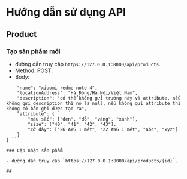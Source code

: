 # Hướng dẫn sử dụng API

## Product

### Tạo sản phẩm mới

- đường dẫn truy cập `https://127.0.0.1:8000/api/products`.
- Method: POST.
- Body:

```{
    "name": "xiaomi redme note 4",
    "locationAddress": "Hà Đông/Hà Nội/Việt Nam",
    "description": "có thể không gửi trường này và attribute. nếu không gửi description thì nó là null, nếu không gửi attribute thì không có bản ghi được tạo ra",
    "attribute": {
        "màu sắc": ["đen", "đỏ", "vàng", "xanh"],
        "size": ["40", "41", "42", "43"],
        "cỡ dây": ["26 AWG 1 mét", "22 AWG 1 mét", "abc", "xyz"]
    }
} ```

### Cập nhật sản phẩm

- đường dẫn truy cập `https://127.0.0.1:8000/api/products/{id}`. 

## 